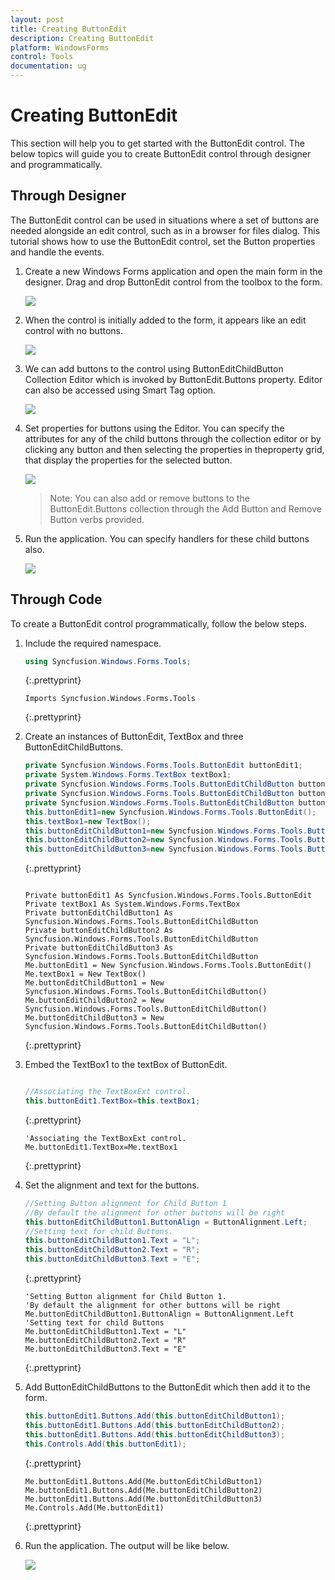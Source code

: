 ```yaml
---
layout: post
title: Creating ButtonEdit
description: Creating ButtonEdit
platform: WindowsForms
control: Tools
documentation: ug
---
```


# Creating ButtonEdit

This section will help you to get started with the ButtonEdit control.
The below topics will guide you to create ButtonEdit control through designer and programmatically.

## Through Designer

The ButtonEdit control can be used in situations where a set of buttons are needed alongside an edit control, such as in a browser for files dialog. This tutorial shows how to use the ButtonEdit control, set the Button properties and handle the events.

1. Create a new Windows Forms application and open the main form in the designer. Drag and drop ButtonEdit control from the toolbox to the form.  

   ![](Overview_images/Overview_img79.jpeg) 



2. When the control is initially added to the form, it appears like an edit control with no buttons.

   ![](Overview_images/Overview_img80.jpeg) 



3. We can add buttons to the control using ButtonEditChildButton Collection Editor which is invoked by ButtonEdit.Buttons property. Editor can also be accessed using Smart Tag option.

   ![](Overview_images/Overview_img81.jpeg)



4. Set properties for buttons using the Editor. You can specify the attributes for any of the child buttons through the collection editor or by clicking any button and then selecting the properties in theproperty grid, that display the properties for the selected button.

   ![](Overview_images/Overview_img82.jpeg)


  

    > Note: You can also add or remove buttons to the ButtonEdit.Buttons collection through the Add Button and Remove Button verbs provided.

5. Run the application. You can specify handlers for these child buttons also.

   ![](Overview_images/Overview_img84.jpeg) 





## Through Code

To create a ButtonEdit control programmatically, follow the below steps.

1. Include the required namespace.
   
   ~~~ cs
   using Syncfusion.Windows.Forms.Tools;
   ~~~
   {:.prettyprint}
   
   ~~~ vbnet
   Imports Syncfusion.Windows.Forms.Tools
   ~~~
   {:.prettyprint}



2. Create an instances of ButtonEdit, TextBox and three ButtonEditChildButtons.
   
   ~~~ cs
   private Syncfusion.Windows.Forms.Tools.ButtonEdit buttonEdit1;
   private System.Windows.Forms.TextBox textBox1;
   private Syncfusion.Windows.Forms.Tools.ButtonEditChildButton buttonEditChildButton1;
   private Syncfusion.Windows.Forms.Tools.ButtonEditChildButton buttonEditChildButton2;
   private Syncfusion.Windows.Forms.Tools.ButtonEditChildButton buttonEditChildButton3;
   this.buttonEdit1=new Syncfusion.Windows.Forms.Tools.ButtonEdit();
   this.textBox1=new TextBox();
   this.buttonEditChildButton1=new Syncfusion.Windows.Forms.Tools.ButtonEditChildButton();
   this.buttonEditChildButton2=new Syncfusion.Windows.Forms.Tools.ButtonEditChildButton();
   this.buttonEditChildButton3=new Syncfusion.Windows.Forms.Tools.ButtonEditChildButton();
   ~~~
   {:.prettyprint}
   
   
   ~~~vbnet
   
   Private buttonEdit1 As Syncfusion.Windows.Forms.Tools.ButtonEdit
   Private textBox1 As System.Windows.Forms.TextBox
   Private buttonEditChildButton1 As Syncfusion.Windows.Forms.Tools.ButtonEditChildButton
   Private buttonEditChildButton2 As Syncfusion.Windows.Forms.Tools.ButtonEditChildButton
   Private buttonEditChildButton3 As Syncfusion.Windows.Forms.Tools.ButtonEditChildButton
   Me.buttonEdit1 = New Syncfusion.Windows.Forms.Tools.ButtonEdit()
   Me.textBox1 = New TextBox()
   Me.buttonEditChildButton1 = New Syncfusion.Windows.Forms.Tools.ButtonEditChildButton()
   Me.buttonEditChildButton2 = New Syncfusion.Windows.Forms.Tools.ButtonEditChildButton()
   Me.buttonEditChildButton3 = New Syncfusion.Windows.Forms.Tools.ButtonEditChildButton()
   ~~~
   {:.prettyprint}



3. Embed the TextBox1 to the textBox of ButtonEdit.

   ~~~ cs
   
   //Associating the TextBoxExt control.
   this.buttonEdit1.TextBox=this.textBox1;
   ~~~
   {:.prettyprint}
   
   
   ~~~vbnet
   'Associating the TextBoxExt control.
   Me.buttonEdit1.TextBox=Me.textBox1
   ~~~
   {:.prettyprint}



4. Set the alignment and text for the buttons.
   
   ~~~ cs
   //Setting Button alignment for Child Button 1
   //By default the alignment for other buttons will be right
   this.buttonEditChildButton1.ButtonAlign = ButtonAlignment.Left;
   //Setting text for child Buttons.
   this.buttonEditChildButton1.Text = "L";
   this.buttonEditChildButton2.Text = "R";
   this.buttonEditChildButton3.Text = "E";
   ~~~
   {:.prettyprint}
   
   
   ~~~vbnet
   'Setting Button alignment for Child Button 1. 
   'By default the alignment for other buttons will be right
   Me.buttonEditChildButton1.ButtonAlign = ButtonAlignment.Left
   'Setting text for child Buttons
   Me.buttonEditChildButton1.Text = "L"
   Me.buttonEditChildButton2.Text = "R"
   Me.buttonEditChildButton3.Text = "E"
   ~~~
   {:.prettyprint}



5. Add ButtonEditChildButtons to the ButtonEdit which then add it to the form.
   
   ~~~cs
   this.buttonEdit1.Buttons.Add(this.buttonEditChildButton1);
   this.buttonEdit1.Buttons.Add(this.buttonEditChildButton2);
   this.buttonEdit1.Buttons.Add(this.buttonEditChildButton3);
   this.Controls.Add(this.buttonEdit1);
   ~~~
   {:.prettyprint}
   
   ~~~vbnet
   Me.buttonEdit1.Buttons.Add(Me.buttonEditChildButton1)
   Me.buttonEdit1.Buttons.Add(Me.buttonEditChildButton2)
   Me.buttonEdit1.Buttons.Add(Me.buttonEditChildButton3)
   Me.Controls.Add(Me.buttonEdit1)
   ~~~
   {:.prettyprint}



6. Run the application. The output will be like below.

   ![](Overview_images/Overview_img85.jpeg)


